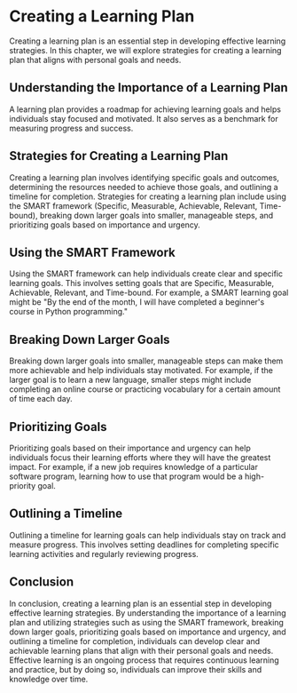 Creating a Learning Plan
====================================================================

Creating a learning plan is an essential step in developing effective learning strategies. In this chapter, we will explore strategies for creating a learning plan that aligns with personal goals and needs.

Understanding the Importance of a Learning Plan
-----------------------------------------------

A learning plan provides a roadmap for achieving learning goals and helps individuals stay focused and motivated. It also serves as a benchmark for measuring progress and success.

Strategies for Creating a Learning Plan
---------------------------------------

Creating a learning plan involves identifying specific goals and outcomes, determining the resources needed to achieve those goals, and outlining a timeline for completion. Strategies for creating a learning plan include using the SMART framework (Specific, Measurable, Achievable, Relevant, Time-bound), breaking down larger goals into smaller, manageable steps, and prioritizing goals based on importance and urgency.

Using the SMART Framework
-------------------------

Using the SMART framework can help individuals create clear and specific learning goals. This involves setting goals that are Specific, Measurable, Achievable, Relevant, and Time-bound. For example, a SMART learning goal might be "By the end of the month, I will have completed a beginner's course in Python programming."

Breaking Down Larger Goals
--------------------------

Breaking down larger goals into smaller, manageable steps can make them more achievable and help individuals stay motivated. For example, if the larger goal is to learn a new language, smaller steps might include completing an online course or practicing vocabulary for a certain amount of time each day.

Prioritizing Goals
------------------

Prioritizing goals based on their importance and urgency can help individuals focus their learning efforts where they will have the greatest impact. For example, if a new job requires knowledge of a particular software program, learning how to use that program would be a high-priority goal.

Outlining a Timeline
--------------------

Outlining a timeline for learning goals can help individuals stay on track and measure progress. This involves setting deadlines for completing specific learning activities and regularly reviewing progress.

Conclusion
----------

In conclusion, creating a learning plan is an essential step in developing effective learning strategies. By understanding the importance of a learning plan and utilizing strategies such as using the SMART framework, breaking down larger goals, prioritizing goals based on importance and urgency, and outlining a timeline for completion, individuals can develop clear and achievable learning plans that align with their personal goals and needs. Effective learning is an ongoing process that requires continuous learning and practice, but by doing so, individuals can improve their skills and knowledge over time.
